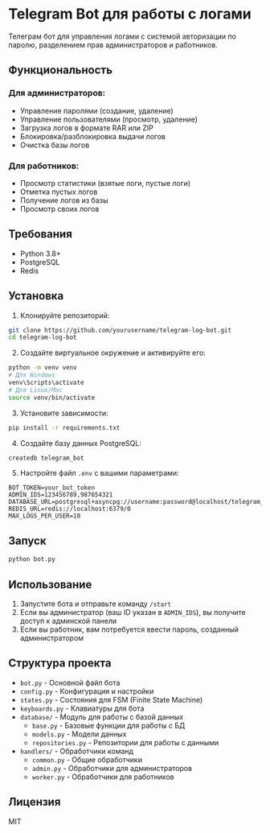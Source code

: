 # Telegram Bot для работы с логами

Телеграм бот для управления логами с системой авторизации по паролю, разделением прав администраторов и работников.

## Функциональность

### Для администраторов:
- Управление паролями (создание, удаление)
- Управление пользователями (просмотр, удаление)
- Загрузка логов в формате RAR или ZIP
- Блокировка/разблокировка выдачи логов
- Очистка базы логов

### Для работников:
- Просмотр статистики (взятые логи, пустые логи)
- Отметка пустых логов
- Получение логов из базы
- Просмотр своих логов

## Требования

- Python 3.8+
- PostgreSQL
- Redis

## Установка

1. Клонируйте репозиторий:
```bash
git clone https://github.com/yourusername/telegram-log-bot.git
cd telegram-log-bot
```

2. Создайте виртуальное окружение и активируйте его:
```bash
python -m venv venv
# Для Windows
venv\Scripts\activate
# Для Linux/Mac
source venv/bin/activate
```

3. Установите зависимости:
```bash
pip install -r requirements.txt
```

4. Создайте базу данных PostgreSQL:
```bash
createdb telegram_bot
```

5. Настройте файл `.env` с вашими параметрами:
```
BOT_TOKEN=your_bot_token
ADMIN_IDS=123456789,987654321
DATABASE_URL=postgresql+asyncpg://username:password@localhost/telegram_bot
REDIS_URL=redis://localhost:6379/0
MAX_LOGS_PER_USER=10
```

## Запуск

```bash
python bot.py
```

## Использование

1. Запустите бота и отправьте команду `/start`
2. Если вы администратор (ваш ID указан в `ADMIN_IDS`), вы получите доступ к админской панели
3. Если вы работник, вам потребуется ввести пароль, созданный администратором

## Структура проекта

- `bot.py` - Основной файл бота
- `config.py` - Конфигурация и настройки
- `states.py` - Состояния для FSM (Finite State Machine)
- `keyboards.py` - Клавиатуры для бота
- `database/` - Модуль для работы с базой данных
  - `base.py` - Базовые функции для работы с БД
  - `models.py` - Модели данных
  - `repositories.py` - Репозитории для работы с данными
- `handlers/` - Обработчики команд
  - `common.py` - Общие обработчики
  - `admin.py` - Обработчики для администраторов
  - `worker.py` - Обработчики для работников

## Лицензия

MIT 